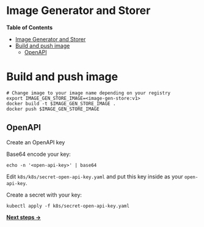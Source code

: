 # Image Generator and Storer

**Table of Contents**
- [Image Generator and Storer](#image-generator-and-storer)
- [Build and push image](#build-and-push-image)
  - [OpenAPI](#openapi)


# Build and push image
```console
# Change image to your image name depending on your registry
export IMAGE_GEN_STORE_IMAGE=<image-gen-store:v1>
docker build -t $IMAGE_GEN_STORE_IMAGE .
docker push $IMAGE_GEN_STORE_IMAGE
```

## OpenAPI
Create an OpenAPI key

Base64 encode your key:
```console
echo -n '<open-api-key>' | base64
```

Edit `k8s/k8s/secret-open-api-key.yaml` and put this key inside as your `open-api-key`.

Create a secret with your key:
```console
kubectl apply -f k8s/secret-open-api-key.yaml
```

[**Next steps ->**](../launcher/README.md)